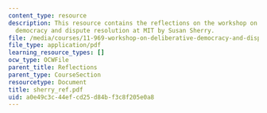 ```yaml
---
content_type: resource
description: This resource contains the reflections on the workshop on deliberative
  democracy and dispute resolution at MIT by Susan Sherry.
file: /media/courses/11-969-workshop-on-deliberative-democracy-and-dispute-resolution-summer-2005/a0e49c3c44efcd25d84bf3c8f205e0a8_sherry_ref.pdf
file_type: application/pdf
learning_resource_types: []
ocw_type: OCWFile
parent_title: Reflections
parent_type: CourseSection
resourcetype: Document
title: sherry_ref.pdf
uid: a0e49c3c-44ef-cd25-d84b-f3c8f205e0a8
---
```

